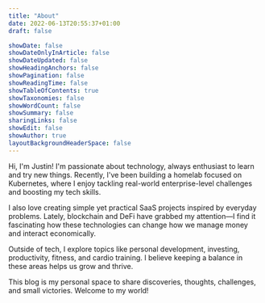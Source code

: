 ```yaml
---
title: "About"
date: 2022-06-13T20:55:37+01:00
draft: false

showDate: false
showDateOnlyInArticle: false
showDateUpdated: false
showHeadingAnchors: false
showPagination: false
showReadingTime: false
showTableOfContents: true
showTaxonomies: false
showWordCount: false
showSummary: false
sharingLinks: false
showEdit: false
showAuthor: true
layoutBackgroundHeaderSpace: false
---
```


Hi, I'm Justin! I'm passionate about technology, always enthusiast to learn and try new things. Recently, I've been building a homelab focused on Kubernetes, where I enjoy tackling real-world enterprise-level challenges and boosting my tech skills.

I also love creating simple yet practical SaaS projects inspired by everyday problems. Lately, blockchain and DeFi have grabbed my attention—I find it fascinating how these technologies can change how we manage money and interact economically.

Outside of tech, I explore topics like personal development, investing, productivity, fitness, and cardio training. I believe keeping a balance in these areas helps us grow and thrive.

This blog is my personal space to share discoveries, thoughts, challenges, and small victories. Welcome to my world!
